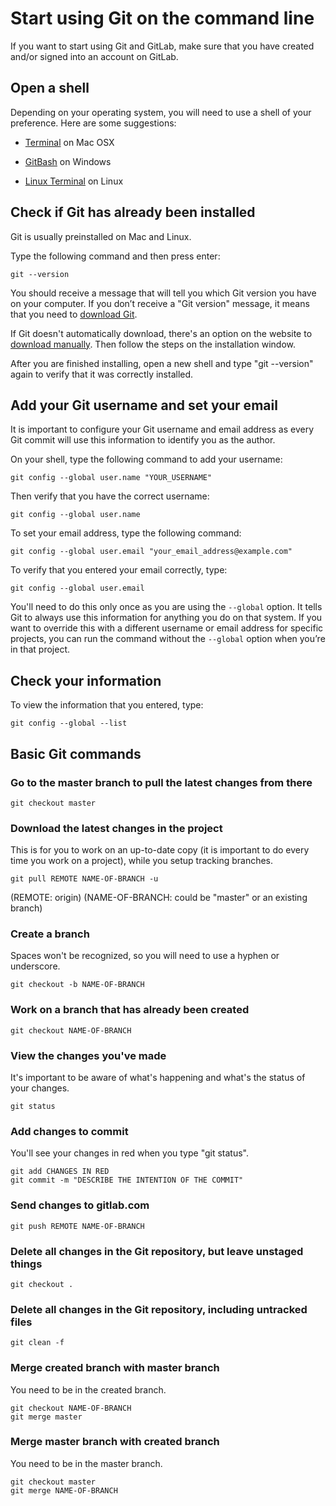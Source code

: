 # Start using Git on the command line

If you want to start using Git and GitLab, make sure that you have created and/or signed into an account on GitLab.

## Open a shell

Depending on your operating system, you will need to use a shell of your preference. Here are some suggestions:

- [Terminal](http://blog.teamtreehouse.com/introduction-to-the-mac-os-x-command-line) on  Mac OSX

- [GitBash](https://msysgit.github.io) on Windows

- [Linux Terminal](http://www.howtogeek.com/140679/beginner-geek-how-to-start-using-the-linux-terminal/) on Linux

## Check if Git has already been installed

Git is usually preinstalled on Mac and Linux.

Type the following command and then press enter:
```
git --version
```

You should receive a message that will tell you which Git version you have on your computer. If you don’t receive a "Git version" message, it means that you need to [download Git](https://git-scm.com/book/en/v2/Getting-Started-Installing-Git).

If Git doesn't automatically download, there's an option on the website to [download manually](https://git-scm.com/downloads). Then follow the steps on the installation window.

After you are finished installing, open a new shell and type "git --version" again to verify that it was correctly installed.

## Add your Git username and set your email

It is important to configure your Git username and email address as every Git commit will use this information to identify you as the author.

On your shell, type the following command to add your username:
```
git config --global user.name "YOUR_USERNAME"
```

Then verify that you have the correct username:
```
git config --global user.name
```

To set your email address, type the following command:
```
git config --global user.email "your_email_address@example.com"
```

To verify that you entered your email correctly, type:
```
git config --global user.email
```

You'll need to do this only once as you are using the `--global` option. It tells Git to always use this information for anything you do on that system. If you want to override this with a different username or email address for specific projects, you can run the command without the `--global` option when you’re in that project.

## Check your information

To view the information that you entered, type:
```
git config --global --list
```
## Basic Git commands

### Go to the master branch to pull the latest changes from there

```
git checkout master
```

### Download the latest changes in the project
This is for you to work on an up-to-date copy (it is important to do every time you work on a project), while you setup tracking branches.
```
git pull REMOTE NAME-OF-BRANCH -u
```
(REMOTE: origin) (NAME-OF-BRANCH: could be "master" or an existing branch)

### Create a branch
Spaces won't be recognized, so you will need to use a hyphen or underscore.
```
git checkout -b NAME-OF-BRANCH
```

### Work on a branch that has already been created
```
git checkout NAME-OF-BRANCH
```

### View the changes you've made
It's important to be aware of what's happening and what's the status of your changes.
```
git status
```

### Add changes to commit
You'll see your changes in red when you type "git status".
```
git add CHANGES IN RED
git commit -m "DESCRIBE THE INTENTION OF THE COMMIT"
```

### Send changes to gitlab.com
```
git push REMOTE NAME-OF-BRANCH
```

### Delete all changes in the Git repository, but leave unstaged things
```
git checkout .
```

### Delete all changes in the Git repository, including untracked files
```
git clean -f
```

### Merge created branch with master branch
You need to be in the created branch.
```
git checkout NAME-OF-BRANCH
git merge master
```

### Merge master branch with created branch
You need to be in the master branch.
```
git checkout master
git merge NAME-OF-BRANCH
```
